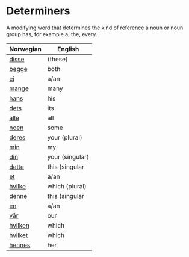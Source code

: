 # Determiners

A modifying word that determines the kind of reference a noun or noun group has, for example a, the, every.

| Norwegian | English |
| --- | --- |
| [disse](https://www.ordnett.no/search?language=no&phrase=disse) | (these) |  |
| [begge](https://www.ordnett.no/search?language=no&phrase=begge) | both |  |
| [ei](https://www.ordnett.no/search?language=no&phrase=ei) | a/an | f |
| [mange](https://www.ordnett.no/search?language=no&phrase=mange) | many |  |
| [hans](https://www.ordnett.no/search?language=no&phrase=hans) | his | m |
| [dets](https://www.ordnett.no/search?language=no&phrase=dets) | its | i |
| [alle](https://www.ordnett.no/search?language=no&phrase=alle) | all |  |
| [noen](https://www.ordnett.no/search?language=no&phrase=noen) | some |  |
| [deres](https://www.ordnett.no/search?language=no&phrase=deres) | your (plural) | None |
| [min](https://www.ordnett.no/search?language=no&phrase=min) | my |  |
| [din](https://www.ordnett.no/search?language=no&phrase=din) | your (singular) |  |
| [dette](https://www.ordnett.no/search?language=no&phrase=dette) | this (singular |  neuter) |
| [et](https://www.ordnett.no/search?language=no&phrase=et) | a/an | i |
| [hvilke](https://www.ordnett.no/search?language=no&phrase=hvilke) | which (plural) |  |
| [denne](https://www.ordnett.no/search?language=no&phrase=denne) | this (singular |  masculine and femenine) |
| [en](https://www.ordnett.no/search?language=no&phrase=en) | a/an | m |
| [vår](https://www.ordnett.no/search?language=no&phrase=vår) | our |  |
| [hvilken](https://www.ordnett.no/search?language=no&phrase=hvilken) | which | m |
| [hvilket](https://www.ordnett.no/search?language=no&phrase=hvilket) | which | i |
| [hennes](https://www.ordnett.no/search?language=no&phrase=hennes) | her | f |

